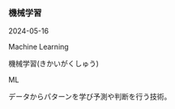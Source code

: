 <article id="機械学習">

### 機械学習

<p class="st_update_header">2024-05-16</p>
<p class="st_name_header_en">Machine Learning</p>
<p class="st_name_header_jp">機械学習(きかいがくしゅう)</p>
<p class="st_name_header_abbreviation">ML</p>
<div class="article_explanation">データからパターンを学び予測や判断を行う技術。</div>
</article>
